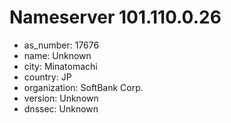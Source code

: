 # Nameserver 101.110.0.26

* as_number: 17676
* name: Unknown
* city: Minatomachi
* country: JP
* organization: SoftBank Corp.
* version: Unknown
* dnssec: Unknown
